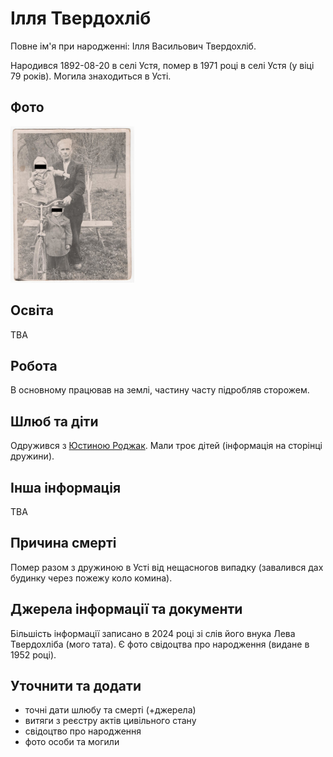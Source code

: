 # Ілля Твердохліб #

Повне ім'я при народженні: Ілля Васильович Твердохліб.

Народився 1892-08-20 в селі Устя, помер в 1971 році в селі Устя (у віці 79 років). Могила знаходиться в Усті.

## Фото ##

[<img src="../photos/photo_001_75_protected.jpg" height=250 />](../photos/photo_001.md)

## Освіта ##

TBA

## Робота ##

В основному працював на землі, частину часту підробляв сторожем.

## Шлюб та діти ##

Одружився з [Юстиною Роджак](Юстина%20Роджак.md). Мали троє дітей (інформація на сторінці дружини).

## Інша інформація ##

TBA

## Причина смерті ##

Помер разом з дружиною в Усті від нещасногов випадку (завалився дах будинку через пожежу коло комина).

## Джерела інформації та документи ##

Більшість інформації записано в 2024 році зі слів його внука Лева Твердохліба (мого тата). Є фото свідоцтва про народження (видане в 1952 році).

## Уточнити та додати ##

- точні дати шлюбу та смерті (+джерела)
- витяги з реєстру актів цивільного стану
- свідоцтво про народження
- фото особи та могили
